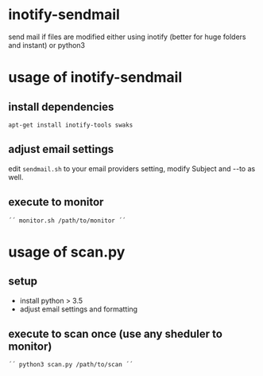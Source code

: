 # inotify-sendmail
send mail if files are modified either using inotify (better for huge folders and instant) or python3

# usage of inotify-sendmail

## install dependencies
```
apt-get install inotify-tools swaks
```

## adjust email settings
edit `sendmail.sh` to your email providers setting, modify Subject and --to as well.

## execute to monitor
`´´
monitor.sh /path/to/monitor
´´`

# usage of scan.py

## setup
- install python > 3.5
- adjust email settings and formatting

## execute to scan once (use any sheduler to monitor)
`´´
python3 scan.py /path/to/scan
´´`
